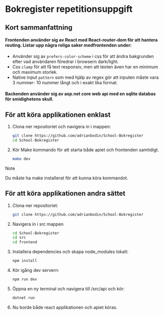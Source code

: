 # Bokregister repetitionsuppgift

## Kort sammanfattning


#### Frontenden använder sig av React med React-router-dom för att hantera routing. Listar upp några roliga saker medfrontenden under:

- Använder sig av `prefers-color-scheme` i css för att ändra bakgrunden efter vad användaren föredrar i browsern dark/light.
- Css `clamp` för att få text responsiv, men att texten även har en minimum och maximum storlek.
- Native input `pattern` som med hjälp av regex gör att inputen måste vara 3 nummer- 10 nummer långt och i exakt lika format.

#### Backenden använder sig av asp.net core web api med en sqlite databas för smidighetens skull.

## För att köra applikationen enklast

1. Clona ner repositoriet och navigera in i mappen: 
    ```bash
    git clone https://github.com/adrianbodin/School-Bokregister
    cd School-Bokregister
    ```
2. Kör Make kommando för att starta både apiet och frontenden samtidigt.
    ```bash
    make dev
    ```
> [!NOTE]
> Du måste ha make installerat för att kunna köra kommandot.


## För att köra applikationen andra sättet

1. Clona ner repositoriet: 
    ```bash
    git clone https://github.com/adrianbodin/School-Bokregister
    ```

2. Navigera in i src mappen
    ```bash
    cd School-Bokregister
    cd src
    cd frontend
    ```

3. Installera dependencies och skapa node_modules lokalt:
    ```bash
    npm install
    ```

4. Kör igång dev servern:
    ```bash
    npm run dev
    ```
5. Öppna en ny terminal och navigera till /src/api och kör:
    ```bash
    dotnet run
    ```
6. Nu borde både react applikationen och apiet köras.

